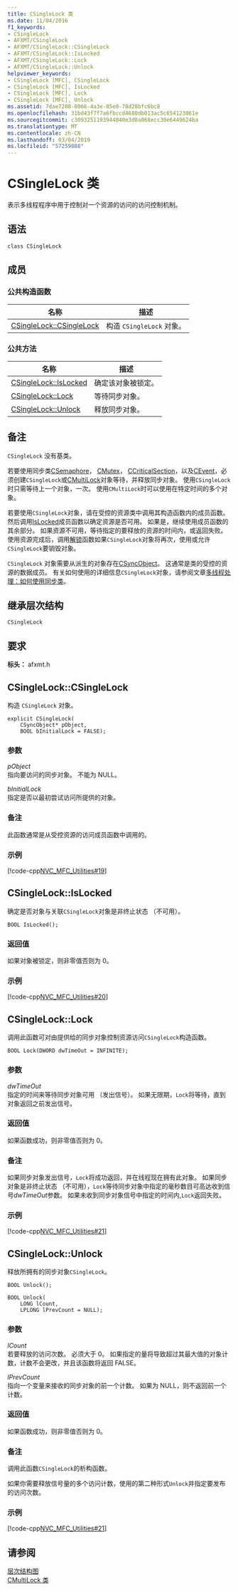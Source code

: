 ```yaml
---
title: CSingleLock 类
ms.date: 11/04/2016
f1_keywords:
- CSingleLock
- AFXMT/CSingleLock
- AFXMT/CSingleLock::CSingleLock
- AFXMT/CSingleLock::IsLocked
- AFXMT/CSingleLock::Lock
- AFXMT/CSingleLock::Unlock
helpviewer_keywords:
- CSingleLock [MFC], CSingleLock
- CSingleLock [MFC], IsLocked
- CSingleLock [MFC], Lock
- CSingleLock [MFC], Unlock
ms.assetid: 7dae7288-8066-4a3e-85e0-78d28bfc6bc8
ms.openlocfilehash: 31bd43f7f7a6fbccd4680db013ac5c654123061e
ms.sourcegitcommit: c3093251193944840e3d0a068ecc30e6449624ba
ms.translationtype: MT
ms.contentlocale: zh-CN
ms.lasthandoff: 03/04/2019
ms.locfileid: "57259888"
---
```

# <a name="csinglelock-class"></a>CSingleLock 类

表示多线程程序中用于控制对一个资源的访问的访问控制机制。

## <a name="syntax"></a>语法

```
class CSingleLock
```

## <a name="members"></a>成员

### <a name="public-constructors"></a>公共构造函数

|名称|描述|
|----------|-----------------|
|[CSingleLock::CSingleLock](#csinglelock)|构造 `CSingleLock` 对象。|

### <a name="public-methods"></a>公共方法

|名称|描述|
|----------|-----------------|
|[CSingleLock::IsLocked](#islocked)|确定该对象被锁定。|
|[CSingleLock::Lock](#lock)|等待同步对象。|
|[CSingleLock::Unlock](#unlock)|释放同步对象。|

## <a name="remarks"></a>备注

`CSingleLock` 没有基类。

若要使用同步类[CSemaphore](../../mfc/reference/csemaphore-class.md)， [CMutex](../../mfc/reference/cmutex-class.md)， [CCriticalSection](../../mfc/reference/ccriticalsection-class.md)，以及[CEvent](../../mfc/reference/cevent-class.md)，必须创建`CSingleLock`或[CMultiLock](../../mfc/reference/cmultilock-class.md)对象等待，并释放同步对象。 使用`CSingleLock`时只需等待上一个对象，一次。 使用`CMultiLock`时可以使用在特定时间的多个对象。

若要使用`CSingleLock`对象，请在受控的资源类中调用其构造函数内的成员函数。 然后调用[IsLocked](#islocked)成员函数以确定资源是否可用。 如果是，继续使用成员函数的其余部分。 如果资源不可用，等待指定的要释放的资源的时间内，或返回失败。 使用资源完成后，调用[解锁](#unlock)函数如果`CSingleLock`对象将再次，使用或允许`CSingleLock`要销毁对象。

`CSingleLock` 对象需要从派生的对象存在[CSyncObject](../../mfc/reference/csyncobject-class.md)。 这通常是类的受控的资源的数据成员。 有关如何使用的详细信息`CSingleLock`对象，请参阅文章[多线程处理：如何使用同步类](../../parallel/multithreading-how-to-use-the-synchronization-classes.md)。

## <a name="inheritance-hierarchy"></a>继承层次结构

`CSingleLock`

## <a name="requirements"></a>要求

**标头：** afxmt.h

##  <a name="csinglelock"></a>  CSingleLock::CSingleLock

构造 `CSingleLock` 对象。

```
explicit CSingleLock(
    CSyncObject* pObject,
    BOOL bInitialLock = FALSE);
```

### <a name="parameters"></a>参数

*pObject*<br/>
指向要访问的同步对象。 不能为 NULL。

*bInitialLock*<br/>
指定是否以最初尝试访问所提供的对象。

### <a name="remarks"></a>备注

此函数通常是从受控资源的访问成员函数中调用的。

### <a name="example"></a>示例

[!code-cpp[NVC_MFC_Utilities#19](../../mfc/codesnippet/cpp/csinglelock-class_1.h)]

##  <a name="islocked"></a>  CSingleLock::IsLocked

确定是否对象与关联`CSingleLock`对象是非终止状态 （不可用）。

```
BOOL IsLocked();
```

### <a name="return-value"></a>返回值

如果对象被锁定，则非零值否则为 0。

### <a name="example"></a>示例

[!code-cpp[NVC_MFC_Utilities#20](../../mfc/codesnippet/cpp/csinglelock-class_2.h)]

##  <a name="lock"></a>  CSingleLock::Lock

调用此函数可对由提供给的同步对象控制资源访问`CSingleLock`构造函数。

```
BOOL Lock(DWORD dwTimeOut = INFINITE);
```

### <a name="parameters"></a>参数

*dwTimeOut*<br/>
指定的时间来等待同步对象可用 （发出信号）。 如果无限期，`Lock`将等待，直到对象返回之前发出信号。

### <a name="return-value"></a>返回值

如果函数成功，则非零值否则为 0。

### <a name="remarks"></a>备注

如果同步对象发出信号，`Lock`将成功返回，并在线程现在拥有此对象。 如果同步对象是非终止状态 （不可用），`Lock`等待同步对象中指定的毫秒数目可高达收到信号*dwTimeOut*参数。 如果未收到同步对象信号中指定的时间内,`Lock`返回失败。

### <a name="example"></a>示例

[!code-cpp[NVC_MFC_Utilities#21](../../mfc/codesnippet/cpp/csinglelock-class_3.h)]

##  <a name="unlock"></a>  CSingleLock::Unlock

释放所拥有的同步对象`CSingleLock`。

```
BOOL Unlock();

BOOL Unlock(
    LONG lCount,
    LPLONG lPrevCount = NULL);
```

### <a name="parameters"></a>参数

*lCount*<br/>
若要释放的访问次数。 必须大于 0。 如果指定的量将导致超过其最大值的对象计数，计数不会更改，并且该函数将返回 FALSE。

*lPrevCount*<br/>
指向一个变量来接收的同步对象的前一个计数。 如果为 NULL，则不返回前一个计数。

### <a name="return-value"></a>返回值

如果函数成功，则非零值否则为 0。

### <a name="remarks"></a>备注

调用此函数`CSingleLock`的析构函数。

如果你需要释放信号量的多个访问计数，使用的第二种形式`Unlock`并指定要发布的访问次数。

### <a name="example"></a>示例

[!code-cpp[NVC_MFC_Utilities#21](../../mfc/codesnippet/cpp/csinglelock-class_3.h)]

## <a name="see-also"></a>请参阅

[层次结构图](../../mfc/hierarchy-chart.md)<br/>
[CMultiLock 类](../../mfc/reference/cmultilock-class.md)
